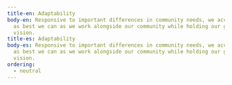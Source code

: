 ```yaml
---
title-en: Adaptability
body-en: Responsive to important differences in community needs, we accommodate
  as best we can as we work alongside our community while holding our goals and
  vision.
title-es: Adaptability
body-es: Responsive to important differences in community needs, we accommodate
  as best we can as we work alongside our community while holding our goals and
  vision.
ordering:
  - neutral
---
```

